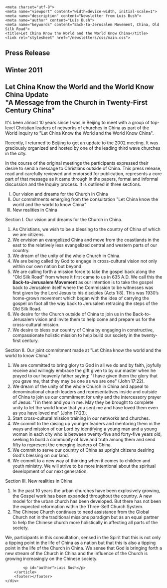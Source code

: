 <!DOCTYPE html>
<html lang="en-US">
<head>
	<link rel="apple-touch-icon" sizes="180x180" href="/apple-touch-icon.png">
	<link rel="icon" type="image/png" sizes="32x32" href="/favicon-32x32.png">
	<link rel="icon" type="image/png" sizes="16x16" href="/favicon-16x16.png">
	<link rel="icon" type="image/x-icon" href="/favicon.ico">
	<link rel="manifest" href="/site.webmanifest">
	<link rel="mask-icon" href="/safari-pinned-tab.svg" color="#5bbad5">
	<meta name="msapplication-TileColor" content="#da532c">
	<meta name="theme-color" content="#ffffff">

	<meta charset="utf-8">
	<meta name="viewport" content="width=device-width, initial-scale=1">
	<meta name="description" content="Newsletter from Luis Bush">
	<meta name="author" content="Luis Bush">
	<meta name="keywords" content="Back-to-Jerusalem Movement, China, Old Silk Road">
	<title>Let China Know the World and the World Know China</title>
	<link rel="stylesheet" href="/newsletters/css/main.css">
</head>
<body>
	<div id="newsletter">
		<header style="display: none">
			<figure>
				<img alt="Luis and Doris" src="/newsletters/images/luis-and-doris-300px.png">
				<figcaption>Serving | Catalyzing | Facilitating</figcaption>
			</figure>
		</header>
		<article>
		    <h1>Press Release</h1>
			<h2 id="article-date"><time datetime="2011-12-15">Winter 2011</time></h2>
			<h2 id="subheading">Let China Know the World and the World Know China Update<br>"A Message from the Church in Twenty-First Century China"</h2>
			<p id="first-paragraph">It's been almost 10 years since I was in Beijing to meet with a group of top-level Christian leaders of networks of churches in China as part of the World Inquiry to "Let China Know the World and the World Know China".</p>
			<p>Recently, I returned to Beijing to get an update to the 2002 meeting. It was graciously organized and hosted by one of the leading third wave churches in the city.</p>
			<p>In the course of the original meetings the participants expressed their desire to send a message to Christians outside of China. This press release, read and carefully reviewed and endorsed for publication, represents a core part of that message as it came through in the papers, formal and informal discussion and the Inquiry process. It is outlined in three sections.</p>
			<ol type="I">
				<li> Our vision and dreams for the Church in China</li>
				<li>Our commitments emerging from the consultation "Let China know the world and  the world to know China"</li>
				<li>New realities in China</li>
			</ol>
			<p>Section I. Our vision and dreams for the Church in China.</p>
			<ol>
				<li>As Christians, we wish to be a blessing to the country of China of which we are citizens.</li>
				<li>We envision an evangelized China and move from the coastlands in the east to the relatively less evangelized central and western parts of our country.</li>
				<li>We dream of the unity of the whole Church in China.</li>
				<li>We are being called by God to engage in cross-cultural vision not only within our own nation but beyond.</li>
				<li>We are calling forth a mission force to take the gospel back along the "Old Silk Road" from where it first came to us in 635 A.D. We call this the <strong>Back-to-Jerusalem Movement</strong> as our intention is to take the gospel back to Jerusalem itself where the Commission to be witnesses was first given by the Lord Jesus to his disciples (Acts 1:8). This was 1930’s home-grown movement which began with the idea of carrying the gospel on foot all the way back to Jerusalem retracing the steps of the Old Silk Road.</li>
				<li>We desire for the Church outside of China to join us in the Back-to-Jerusalem vision and invite them to help come and prepare us for the cross-cultural mission.</li>
				<li>We desire to bless our country of China by engaging in constructive, compassionate holistic mission to help build our society in the twenty-first century.</li>
			</ol>
			<p>Section II. Our joint commitment made at "Let China know the world and the world to know China."</p>
			<ol>
				<li>We are committed to bring glory to God in all we do and by faith, joyfully receive and willingly embrace the gift given to by our master when he prayed to our heavenly father saying: "I have given them the glory that you gave me, that they may be one as we are one" (John 17:22).</li>
				<li>We dream of the unity of the whole Church in China and appeal to denominational church leaders and representatives inside and outside of China to join us our commitment for unity and the intercessory prayer of Jesus: "I in them and you in me. May they be brought to complete unity to let the world know that you sent me and have loved them even as you have loved me" (John 17:23).﻿</li>
				<li>Start cross-cultural mission training in our networks and churches.</li>
				<li>We commit to the raising up younger leaders and mentoring them in the ways and mission of our Lord by identifying a young man and a young woman in each city who is between twenty-five and forty-five years old, seeking to build a community of love and truth among them and send fifty to represent the emerging leaders of China.</li>
				<li>We commit to serve our country of China as upright citizens desiring God's blessing on our land.</li>
				<li>We commit to a new way of thinking when it comes to children and youth ministry. We will strive to be more intentional about the spiritual development of our next generation.</li>
			</ol>			
			<p>Section III. New realities in China</p>
			<ol>
				<li>In the past 10 years the urban churches have been explosively growing,  the Gospel work has been expanded throughout the country. A new model for the urban church has been developed. But there has not been the expected reformation within the Three-Self Church System.</li>
				<li>The Chinese Church continues to need assistance from the Global Church not in the traditional missions paradigm but as an equal partner to help the Chinese church more holistically in affecting all parts of the society.</li>
			</ol>
			<p>We, participants in this consultation, sensed in the Spirit that this is not only a tipping point in the life of China as a nation but that this is also a tipping point in the life of the Church in China. We sense that God is bringing forth a new stream of the Church in China and the influence of the Church is growing increasingly on the Chinese society.</p>

			<p id="author">Luis Bush</p>
		</article>
		<footer></footer>
	</div>
</body>
</html>